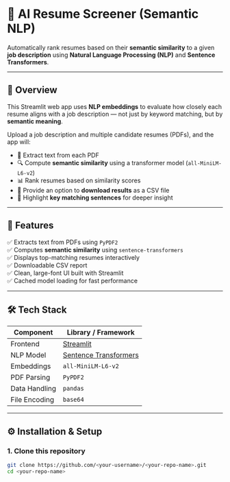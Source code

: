 # 🤖 AI Resume Screener (Semantic NLP)

Automatically rank resumes based on their **semantic similarity** to a given **job description** using **Natural Language Processing (NLP)** and **Sentence Transformers**.

---

## 🚀 Overview

This Streamlit web app uses **NLP embeddings** to evaluate how closely each resume aligns with a job description — not just by keyword matching, but by **semantic meaning**.

Upload a job description and multiple candidate resumes (PDFs), and the app will:
- 🧠 Extract text from each PDF
- 🔍 Compute **semantic similarity** using a transformer model (`all-MiniLM-L6-v2`)
- 📊 Rank resumes based on similarity scores
- 💾 Provide an option to **download results** as a CSV file
- 💬 Highlight **key matching sentences** for deeper insight

---

## 🧩 Features

✅ Extracts text from PDFs using `PyPDF2`  
✅ Computes **semantic similarity** using `sentence-transformers`  
✅ Displays top-matching resumes interactively  
✅ Downloadable CSV report  
✅ Clean, large-font UI built with Streamlit  
✅ Cached model loading for fast performance  

---

## 🛠️ Tech Stack

| Component | Library / Framework |
|------------|---------------------|
| Frontend | [Streamlit](https://streamlit.io/) |
| NLP Model | [Sentence Transformers](https://www.sbert.net/) |
| Embeddings | `all-MiniLM-L6-v2` |
| PDF Parsing | `PyPDF2` |
| Data Handling | `pandas` |
| File Encoding | `base64` |

---

## ⚙️ Installation & Setup

### 1. Clone this repository
```bash
git clone https://github.com/<your-username>/<your-repo-name>.git
cd <your-repo-name>
